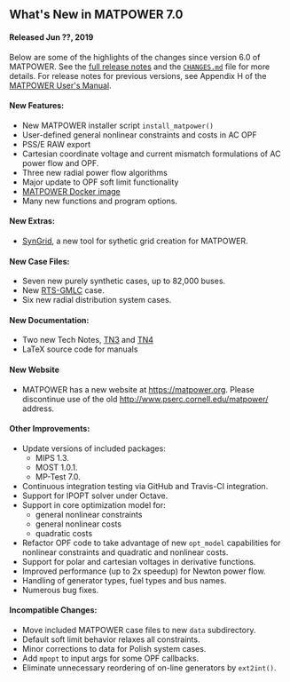 What's New in MATPOWER 7.0
--------------------------

#### Released Jun ??, 2019

Below are some of the highlights of the changes since version 6.0 of
MATPOWER. See the [full release notes][1] and the [`CHANGES.md`][2]
file for more details. For release notes for previous versions, see
Appendix H of the [MATPOWER User's Manual][3].

#### New Features:
- New MATPOWER installer script `install_matpower()`
- User-defined general nonlinear constraints and costs in AC OPF
- PSS/E RAW export
- Cartesian coordinate voltage and current mismatch formulations of AC power flow
  and OPF.
- Three new radial power flow algorithms
- Major update to OPF soft limit functionality
- [MATPOWER Docker image][8]
- Many new functions and program options.

#### New Extras:
- [SynGrid][7], a new tool for sythetic grid creation for MATPOWER.

#### New Case Files:
- Seven new purely synthetic cases, up to 82,000 buses.
- New [RTS-GMLC][4] case.
- Six new radial distribution system cases.

#### New Documentation:
- Two new Tech Notes, [TN3][5] and [TN4][6]
- LaTeX source code for manuals

#### New Website
- MATPOWER has a new website at https://matpower.org. Please discontinue
  use of the old http://www.pserc.cornell.edu/matpower/ address.

#### Other Improvements:
- Update versions of included packages:
  - MIPS 1.3.
  - MOST 1.0.1.
  - MP-Test 7.0.
- Continuous integration testing via GitHub and Travis-CI integration.
- Support for IPOPT solver under Octave.
- Support in core optimization model for:
  - general nonlinear constraints
  - general nonlinear costs
  - quadratic costs
- Refactor OPF code to take advantage of new `opt_model` capabilities
  for nonlinear constraints and quadratic and nonlinear costs.
- Support for polar and cartesian voltages in derivative functions.
- Improved performance (up to 2x speedup) for Newton power flow.
- Handling of generator types, fuel types and bus names.
- Numerous bug fixes.

#### Incompatible Changes:
- Move included MATPOWER case files to new `data` subdirectory.
- Default soft limit behavior relaxes all constraints.
- Minor corrections to data for Polish system cases.
- Add `mpopt` to input args for some OPF callbacks.
- Eliminate unnecessary reordering of on-line generators by `ext2int()`.


[1]: https://github.com/MATPOWER/matpower/blob/master/docs/relnotes/MATPOWER-Release-Notes-7.0.md
[2]: https://github.com/MATPOWER/matpower/blob/master/CHANGES.md
[3]: https://github.com/MATPOWER/matpower/blob/master/docs/MATPOWER-manual.pdf
[4]: https://github.com/GridMod/RTS-GMLC
[5]: https://matpower.org/docs/TN3-More-OPF-Derivatives.pdf
[6]: https://matpower.org/docs/TN4-OPF-Derivatives-Cartesian.pdf
[7]: https://github.com/MATPOWER/mx-syngrid
[8]: https://github.com/MATPOWER/matpower/blob/master/docker/MATPOWER-Docker.md
